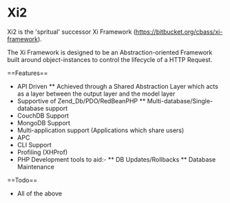 Xi2
===

Xi2 is the 'spritual' successor Xi Framework (https://bitbucket.org/cbass/xi-framework).

The Xi Framework is designed to be an Abstraction-oriented Framework built around object-instances
to control the lifecycle of a HTTP Request.

==Features==

* API Driven
** Achieved through a Shared Abstraction Layer which acts as a layer between the output layer and the model layer
* Supportive of Zend_Db/PDO/RedBeanPHP
** Multi-database/Single-database support
* CouchDB Support
* MongoDB Support
* Multi-application support (Applications which share users)
* APC
* CLI Support
* Profiling (XHProf)
* PHP Development tools to aid:-
** DB Updates/Rollbacks
** Database Maintenance

==Todo==

* All of the above